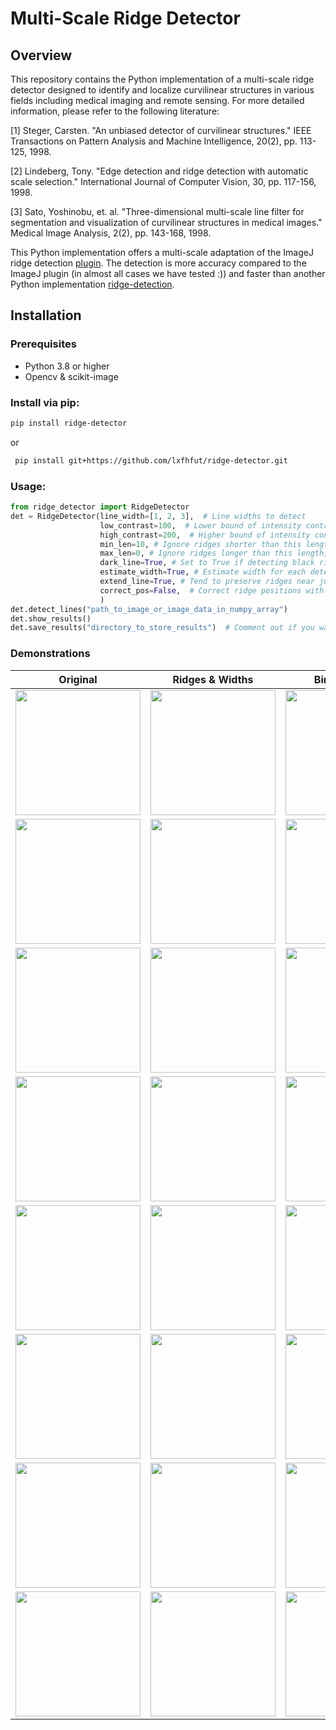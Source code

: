 # Multi-Scale Ridge Detector

## Overview

This repository contains the Python implementation of a multi-scale ridge detector designed to identify and localize curvilinear structures in various fields including medical imaging and remote sensing. For more detailed information, please refer to the following literature:

[1] Steger, Carsten. "An unbiased detector of curvilinear structures." IEEE Transactions on Pattern Analysis and Machine Intelligence, 20(2), pp. 113-125, 1998.

[2] Lindeberg, Tony. "Edge detection and ridge detection with automatic scale selection." International Journal of Computer Vision, 30, pp. 117-156, 1998.

[3] Sato, Yoshinobu, et. al. "Three-dimensional multi-scale line filter for segmentation and visualization of curvilinear structures in medical images." Medical Image Analysis, 2(2), pp. 143-168, 1998.


This Python implementation offers a multi-scale adaptation of the ImageJ ridge detection [plugin](https://imagej.net/Ridge_Detection). The detection is more accuracy compared to the ImageJ plugin (in almost all cases we have tested :)) and faster than another Python implementation [ridge-detection](https://pypi.org/project/ridge-detection/). 

## Installation

### Prerequisites

- Python 3.8 or higher
- Opencv & scikit-image


### Install via pip:

   ```bash
   pip install ridge-detector
   ```
or

  ```bash
   pip install git+https://github.com/lxfhfut/ridge-detector.git
  ```

### Usage:
```python
from ridge_detector import RidgeDetector
det = RidgeDetector(line_width=[1, 2, 3],  # Line widths to detect
                    low_contrast=100,  # Lower bound of intensity contrast
                    high_contrast=200,  # Higher bound of intensity contrast
                    min_len=10, # Ignore ridges shorter than this length
                    max_len=0, # Ignore ridges longer than this length, set to 0 for no limit
                    dark_line=True, # Set to True if detecting black ridges in white background, False otherwise
                    estimate_width=True, # Estimate width for each detected ridge point
                    extend_line=True, # Tend to preserve ridges near junctions if set to True
                    correct_pos=False,  # Correct ridge positions with asymmetric widths if set to True
                    )
det.detect_lines("path_to_image_or_image_data_in_numpy_array")
det.show_results()
det.save_results("directory_to_store_results")  # Comment out if you want to save the detection results
```

### Demonstrations

| Original                                                    | Ridges & Widths                                                              | Binary Ridges                                                                | Binary Widths                                                              |
|-------------------------------------------------------------|------------------------------------------------------------------------------|------------------------------------------------------------------------------|----------------------------------------------------------------------------|
| <img src="https://github.com/lxfhfut/ridge-detector/raw/main/data/images/img0.jpg" width="200" height="200"> | <img src="https://github.com/lxfhfut/ridge-detector/raw/main/data/results/img0_contours_widths.png" width="200" height="200"> | <img src="https://github.com/lxfhfut/ridge-detector/raw/main/data/results/img0_binary_contours.png" width="200" height="200"> | <img src="https://github.com/lxfhfut/ridge-detector/raw/main/data/results/img0_binary_widths.png" width="200" height="200"> |
| <img src="https://github.com/lxfhfut/ridge-detector/raw/main/data/images/img1.jpg" width="200" height="200"> | <img src="https://github.com/lxfhfut/ridge-detector/raw/main/data/results/img1_contours_widths.png" width="200" height="200"> | <img src="https://github.com/lxfhfut/ridge-detector/raw/main/data/results/img1_binary_contours.png" width="200" height="200"> | <img src="https://github.com/lxfhfut/ridge-detector/raw/main/data/results/img1_binary_widths.png" width="200" height="200"> |
| <img src="https://github.com/lxfhfut/ridge-detector/raw/main/data/images/img2.jpg" width="200" height="200"> | <img src="https://github.com/lxfhfut/ridge-detector/raw/main/data/results/img2_contours_widths.png" width="200" height="200"> | <img src="https://github.com/lxfhfut/ridge-detector/raw/main/data/results/img2_binary_contours.png" width="200" height="200"> | <img src="https://github.com/lxfhfut/ridge-detector/raw/main/data/results/img2_binary_widths.png" width="200" height="200"> |
| <img src="https://github.com/lxfhfut/ridge-detector/raw/main/data/images/img3.jpg" width="200" height="200"> | <img src="https://github.com/lxfhfut/ridge-detector/raw/main/data/results/img3_contours_widths.png" width="200" height="200"> | <img src="https://github.com/lxfhfut/ridge-detector/raw/main/data/results/img3_binary_contours.png" width="200" height="200"> | <img src="https://github.com/lxfhfut/ridge-detector/raw/main/data/results/img3_binary_widths.png" width="200" height="200"> |
| <img src="https://github.com/lxfhfut/ridge-detector/raw/main/data/images/img4.jpg" width="200" height="200"> | <img src="https://github.com/lxfhfut/ridge-detector/raw/main/data/results/img4_contours_widths.png" width="200" height="200"> | <img src="https://github.com/lxfhfut/ridge-detector/raw/main/data/results/img4_binary_contours.png" width="200" height="200"> | <img src="https://github.com/lxfhfut/ridge-detector/raw/main/data/results/img4_binary_widths.png" width="200" height="200"> |
| <img src="https://github.com/lxfhfut/ridge-detector/raw/main/data/images/img5.png" width="200" height="200"> | <img src="https://github.com/lxfhfut/ridge-detector/raw/main/data/results/img5_contours_widths.png" width="200" height="200"> | <img src="https://github.com/lxfhfut/ridge-detector/raw/main/data/results/img5_binary_contours.png" width="200" height="200"> | <img src="https://github.com/lxfhfut/ridge-detector/raw/main/data/results/img5_binary_widths.png" width="200" height="200"> |
| <img src="https://github.com/lxfhfut/ridge-detector/raw/main/data/images/img6.jpg" width="200" height="200"> | <img src="https://github.com/lxfhfut/ridge-detector/raw/main/data/results/img6_contours_widths.png" width="200" height="200"> | <img src="https://github.com/lxfhfut/ridge-detector/raw/main/data/results/img6_binary_contours.png" width="200" height="200"> | <img src="https://github.com/lxfhfut/ridge-detector/raw/main/data/results/img6_binary_widths.png" width="200" height="200"> |
| <img src="https://github.com/lxfhfut/ridge-detector/raw/main/data/images/img7.png" width="200" height="200"> | <img src="https://github.com/lxfhfut/ridge-detector/raw/main/data/results/img7_contours_widths.png" width="200" height="200"> | <img src="https://github.com/lxfhfut/ridge-detector/raw/main/data/results/img7_binary_contours.png" width="200" height="200"> | <img src="https://github.com/lxfhfut/ridge-detector/raw/main/data/results/img7_binary_widths.png" width="200" height="200"> |
